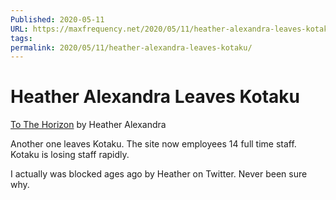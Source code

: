 ```yaml
---
Published: 2020-05-11
URL: https://maxfrequency.net/2020/05/11/heather-alexandra-leaves-kotaku/
tags: 
permalink: 2020/05/11/heather-alexandra-leaves-kotaku/
---
```

# Heather Alexandra Leaves Kotaku

[To The Horizon](https://kotaku.com/to-the-horizon-1843340657) by Heather Alexandra

Another one leaves Kotaku. The site now employees 14 full time staff. Kotaku is losing staff rapidly.

I actually was blocked ages ago by Heather on Twitter. Never been sure why.